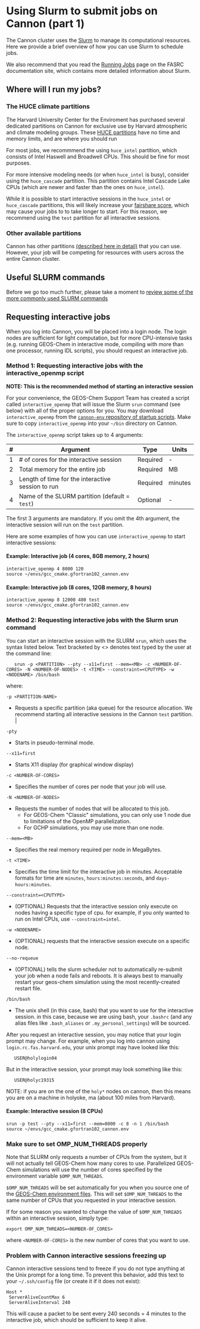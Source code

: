 # Using Slurm to submit jobs on Cannon (part 1)

The Cannon cluster uses the [Slurm](https://slurm.schedmd.com/) to manage its computational resources.  Here we provide a brief overview of how you can use Slurm to schedule jobs.

We also recommend that you read the [Running Jobs](https://docs.rc.fas.harvard.edu/kb/running-jobs/) page on the FASRC documentation site, which contains more detailed information about Slurm.

## Where will I run my jobs?

### The HUCE climate partitions

The Harvard University Center for the Enviroment has purchased several dedicated partitions on Cannon for exclusive use by Harvard atmospheric and climate modeling groups.  These [HUCE partitions](https://docs.rc.fas.harvard.edu/kb/huce-partitions/) have no time and memory limits, and are where you should run 

For most jobs, we recommmend the using `huce_intel` partition, which consists of Intel Haswell and Broadwell CPUs. This should be fine for most purposes.

For more intensive modeling needs (or when `huce_intel` is busy), consider using the `huce_cascade` partition.  This partition contains Intel Cascade Lake CPUs (which are newer and faster than the ones on `huce_intel`).

While it is possible to start interactive sessions in the `huce_intel` or `huce_cascade` partitions, this will likely increase your [fairshare score](https://docs.rc.fas.harvard.edu/kb/fairshare/), which may cause your jobs to to take longer to start. For this reason, we recommend using the `test` partition for all interactive sessions.

### Other available partitions

Cannon has other partitions [(described here in detail)](<https://docs.rc.fas.harvard.edu/kb/running-jobs/#Slurm_partitions>) that you can use.  However, your job will be competing for resources with users across the entire Cannon cluster.

## Useful SLURM commands

Before we go too much further, please take a moment to [review some of the more commonly used SLURM commands](<https://docs.rc.fas.harvard.edu/kb/convenient-slurm-commands/>)

## Requesting interactive jobs

When you log into Cannon, you will be placed into a login node.  The login nodes are sufficient for light computation, but for more CPU-intensive tasks (e.g. running GEOS-Chem in interactive mode, compiling with more than one processor, running IDL scripts), you should request an interactive job.

### Method 1: Requesting interactive jobs with the interactive\_openmp script

**NOTE: This is the recommended method of starting an interactive session**

For your convenience, the GEOS-Chem Support Team has created a script called `interactive_openmp` that will issue the Slurm `srun` command (see below) with all of the proper options for you. You may download `interactive_openmp` from the [`cannon-env` repository of startup scripts](https://github.com/Harvard-ACMG/cannon-env). Make sure to copy `interactive_openmp` into your `~/bin` directory on Cannon.

The `interactive_openmp` script takes up to 4 arguments:

| \# | Argument                                                                              | Type     | Units   |
| -- | ------------------------------------------------------------------------------------- | -------- | ------- |
| 1  | \# of cores for the interactive session                                               | Required | \-      |
| 2  | Total memory for the entire job                                                       | Required | MB      |
| 3  | Length of time for the interactive session to run                                     | Required | minutes |
| 4  | Name of the SLURM partition (default = `test`) | Optional | \-      |

The first 3 arguments are mandatory. If you omit the 4th argument, the
interactive session will run on the `test` partition.

Here are some examples of how you can use `interactive_openmp` to start interactive sessions:

#### Example: Interactive job (4 cores, 8GB memory, 2 hours)
``` 
interactive_openmp 4 8000 120                     
source ~/envs/gcc_cmake.gfortran102_cannon.env
```

#### Example: Interactive job (8 cores, 12GB memory, 8 hours)
```
interactive_openmp 8 12000 480 test
source ~/envs/gcc_cmake.gfortran102_cannon.env                               
```
### Method 2: Requesting interactive jobs with the Slurm srun command

You can start an interactive session with the SLURM `srun`, which uses the syntax listed below. Text bracketed by \<\> denotes text typed by the user at the command line:

``` 
   srun -p <PARTITION> --pty --x11=first --mem=<MB> -c <NUMBER-OF-CORES> -N <NUMBER-OF-NODES> -t <TIME> --constraint=<CPUTYPE> -w <NODENAME> /bin/bash
```

where:

`-p <PARTITION-NAME>`
  - Requests a specific partition (aka queue) for the resource allocation. We recommend starting all interactive sessions in the Cannon `test` partition.                                                                               |
 
`-pty`
  - Starts in pseudo-terminal mode. 

`--x11=first`
  - Starts X11 display (for graphical window display)

`-c <NUMBER-OF-CORES>`
  - Specifies the number of cores per node that your job will use.

`-N <NUMBER-OF-NODES>`
  - Requests the number of nodes that will be allocated to this job.
    - For GEOS-Chem "Classic" simulations, you can only use 1 node due to limitations of the OpenMP parallelization.
    - For GCHP simulations, you may use more than one node.

`--mem=<MB>`
  - Specifies the real memory required per node in MegaBytes.

`-t <TIME>`
  - Specifies the time limit for the interactive job in minutes. Acceptable formats for time are `minutes`, `hours:minutes:seconds`, and `days-hours:minutes`.

`--constraint=<CPUTYPE>`
  - (OPTIONAL) Requests that the interactive session only execute on nodes having a specific type of cpu. for example, if you only wanted to run on Intel CPUs, use `--constraint=intel`.

`-w <NODENAME>`
  - (OPTIONAL) requests that the interactive session execute on a specific node.

`--no-requeue`
  - (OPTIONAL) tells the slurm scheduler not to automatically re-submit your job when a node fails and reboots. It is always best to manually restart your geos-chem simulation using the most recently-created restart file.

`/bin/bash`
  - The unix shell (in this case, bash) that you want to use for the interactive session. in this case, because we are using bash, your `.bashrc` (and any alias files like `.bash_aliases` or `.my_personal_settings`) will be sourced.

After you request an interactive session, you may notice that your login prompt may change. For example, when you log into cannon using `login.rc.fas.harvard.edu`, your unix prompt may have looked like this:

``` 
   USER@holylogin04
```

But in the interactive session, your prompt may look something like this:

``` 
   USER@holyc19315
```

NOTE: if you are on the one of the `holy*` nodes on cannon, then this means you are on a machine in holyoke, ma (about 100 miles from Harvard).

#### Example: Interactive session (8 CPUs)

``` 
srun -p test --pty --x11=first --mem=8000 -c 8 -n 1 /bin/bash
source ~/envs/gcc_cmake.gfortran102_cannon.env
```

### Make sure to set OMP\_NUM\_THREADS properly

Note that SLURM only requests a number of CPUs from the system, but it will not actually tell GEOS-Chem how many cores to use. Parallelized GEOS-Chem simulations will use the number of cores specified by the environment variable `$OMP_NUM_THREADS`.

`$OMP_NUM_THREADS` will be set automatically for you when you source one of the [GEOS-Chem environment files](cannon-environment-files.md).  This will set `$OMP_NUM_THREADS` to the same number of CPUs that you requested in your
interactive session.

If for some reason you wanted to change the value of `$OMP_NUM_THREADS` within an interactive session, simply type:

    export OMP_NUM_THREADS=<NUMBER-OF_CORES>

where `<NUMBER-OF-CORES>` is the new number of cores that you want to use.

### Problem with Cannon interactive sessions freezing up

Cannon interactive sessions tend to freeze if you do not type anything at the Unix prompt for a long time.  To prevent this behavior, add this text to your `~/.ssh/config` file (or create it if it does not exist):
```
Host *
 ServerAliveCountMax 6
 ServerAliveInterval 240
```
This will cause a packet to be sent every 240 seconds = 4 minutes to the interactive job, which should be sufficient to keep it alive.
